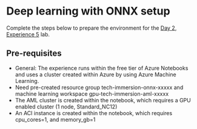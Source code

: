 # Deep learning with ONNX setup

Complete the steps below to prepare the environment for the [Day 2, Experience 5](../../../day2-exp5/README.md) lab.

## Pre-requisites

  - General: The experience runs within the free tier of Azure Notebooks and uses a cluster created within Azure by using Azure Machine Learning.
  - Need pre-created resource group tech-immersion-onnx-xxxxx and machine learning workspace gpu-tech-immersion-aml-xxxxx
  - The AML cluster is created within the notebook, which requires a GPU enabled cluster (1 node, Standard_NC12)  
  - An ACI instance is created within the notebook, which requires cpu_cores=1, and memory_gb=1
